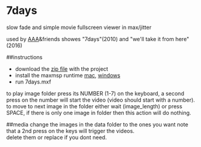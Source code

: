 # 7days
slow fade and simple movie fullscreen viewer in max/jitter  

used by [AAA](www.ashbela.com)&friends showes "7days"(2010) and "we'll take it from here"(2016)

##instructions
* download the [zip file](https://github.com/5shekel/7days/archive/master.zip) with the project
* install the maxmsp runtime [mac](https://akiaj5esl75o5wbdcv2a-maxmspjitter.s3.amazonaws.com/Max6110_150402_runtime.dmg),  [windows](https://cycling74.com/thanks-for-downloading-max6/?version=max610-win-x86)
* run 7days.mxf

to play image  folder press its NUMBER  (1-7) on the keyboard, a second press on the number will start the video (video should start with a number). to move to next image in the folder either wait (image_length) or  press SPACE, if there is only one image in folder then this action will do nothing.

##media
change the images in the data folder to the ones you want 
note that a 2nd press on the keys will trigger the videos.  
delete them or replace if you dont need.
